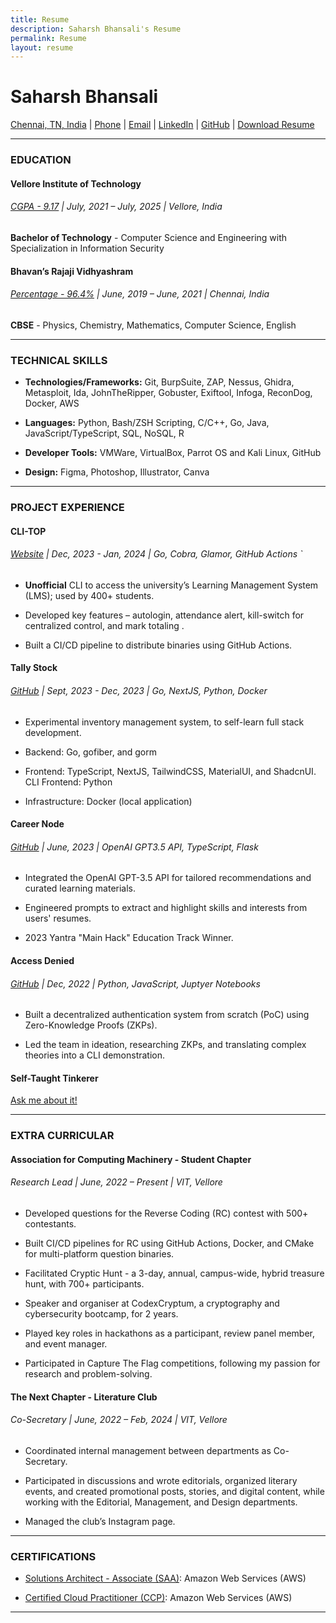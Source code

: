 ```yaml
---
title: Resume
description: Saharsh Bhansali's Resume
permalink: Resume
layout: resume
---
```


# Saharsh Bhansali

[Chennai, TN, India](https://maps.app.goo.gl/BbEcfikH5ufvvMyG6) | [Phone](tel:+919941286420) | [Email](mailto:saharsh.bhansali15@gmail.com) | [LinkedIn](https://linkedin.com/in/saharsh-bhansali) | [GitHub](https://github.com/saharshbhansali) | [Download Resume](./SaharshResume.pdf)

---

### EDUCATION

#### Vellore Institute of Technology

###### <u>CGPA - 9.17</u> | July, 2021 – July, 2025 | Vellore, India

**Bachelor of Technology** - Computer Science and Engineering with Specialization in Information Security

#### Bhavan’s Rajaji Vidhyashram

###### <u>Percentage - 96.4%</u> | June, 2019 – June, 2021 | Chennai, India

**CBSE** - Physics, Chemistry, Mathematics, Computer Science, English

---

### TECHNICAL SKILLS

- **Technologies/Frameworks:** Git, BurpSuite, ZAP,
  Nessus, Ghidra, Metasploit, Ida, JohnTheRipper, Gobuster, Exiftool,
  Infoga, ReconDog, Docker, AWS

- **Languages:** Python, Bash/ZSH Scripting, C/C++, Go, Java, JavaScript/TypeScript, SQL, NoSQL, R

- **Developer Tools:** VMWare, VirtualBox, Parrot OS and Kali Linux, GitHub

- **Design:** Figma, Photoshop, Illustrator, Canva

---

### PROJECT EXPERIENCE

#### CLI-TOP

###### [Website](https://cli-top.acmvit.in) | Dec, 2023 - Jan, 2024 | Go, Cobra, Glamor, GitHub Actions `

- **Unofficial** CLI to access the university’s Learning Management System (LMS); used by 400+ students.

- Developed key features – autologin, attendance alert, kill-switch for centralized control, and mark totaling .

- Built a CI/CD pipeline to distribute binaries using GitHub Actions.

#### Tally Stock

###### [GitHub](https://github.com/saharshbhansali/TallyStock) | Sept, 2023 - Dec, 2023 | Go, NextJS, Python, Docker

- Experimental inventory management system, to self-learn full stack development.

- Backend: Go, gofiber, and gorm

- Frontend: TypeScript, NextJS, TailwindCSS, MaterialUI, and ShadcnUI. CLI Frontend: Python

- Infrastructure: Docker (local application)

#### Career Node

###### [GitHub](https://github.com/kaushalrathi24/funtimeError) | June, 2023 | OpenAI GPT3.5 API, TypeScript, Flask

- Integrated the OpenAI GPT-3.5 API for tailored recommendations and curated learning materials.

- Engineered prompts to extract and highlight skills and interests from users' resumes.

- 2023 Yantra "Main Hack" Education Track Winner.

#### Access Denied

###### [GitHub](https://github.com/ACM-VIT/accessDenied) | Dec, 2022 | Python, JavaScript, Juptyer Notebooks

- Built a decentralized authentication system from scratch (PoC) using Zero-Knowledge Proofs (ZKPs).

- Led the team in ideation, researching ZKPs, and translating complex theories into a CLI demonstration.

#### Self-Taught Tinkerer

[Ask me about it!](mailto:saharsh.bhansali15@gmail.com)

---

### EXTRA CURRICULAR

#### Association for Computing Machinery - Student Chapter

###### Research Lead | June, 2022 – Present | VIT, Vellore

- Developed questions for the Reverse Coding (RC) contest with 500+ contestants.

- Built CI/CD pipelines for RC using GitHub Actions, Docker, and CMake for multi-platform question binaries.

- Facilitated Cryptic Hunt - a 3-day, annual, campus-wide, hybrid treasure hunt, with 700+ participants.

- Speaker and organiser at CodexCryptum, a cryptography and cybersecurity bootcamp, for 2 years.

- Played key roles in hackathons as a participant, review panel member, and event manager.

- Participated in Capture The Flag competitions, following my passion for research and problem-solving.

#### The Next Chapter - Literature Club

###### Co-Secretary | June, 2022 – Feb, 2024 | VIT, Vellore

- Coordinated internal management between departments as Co-Secretary.

- Participated in discussions and wrote editorials, organized literary events,
  and created promotional posts, stories, and digital content, while working
  with the Editorial, Management, and Design departments.

- Managed the club’s Instagram page.

---

### CERTIFICATIONS

- [Solutions Architect - Associate (SAA)](https://www.credly.com/badges/dc22fd53-b367-4c97-b2ef-066a59371946/public_url): Amazon Web Services (AWS)

- [Certified Cloud Practitioner (CCP)](https://www.credly.com/badges/d0f572c3-7d2c-416c-803d-4963611704f5/public_url): Amazon Web Services (AWS)

---
